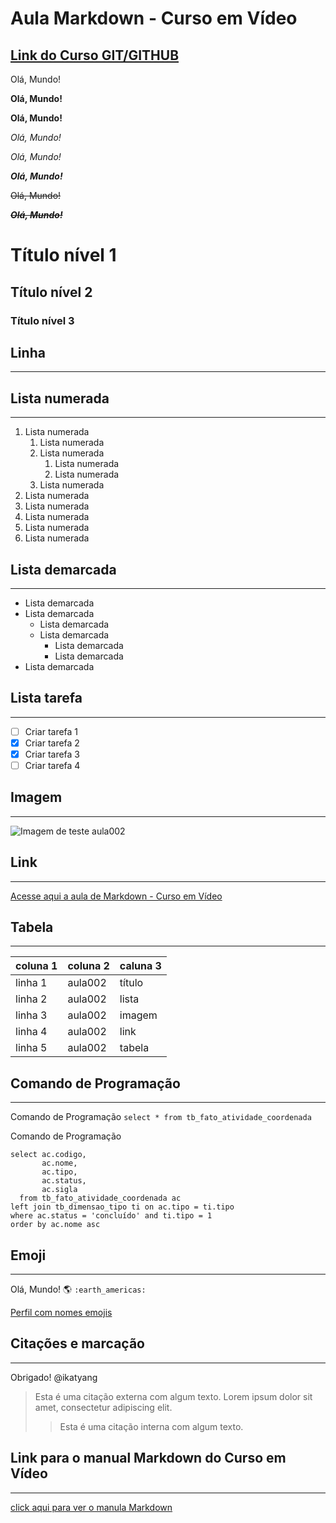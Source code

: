 # Aula Markdown - Curso em Vídeo
## [Link do Curso GIT/GITHUB](https://www.cursoemvideo.com/curso/curso-de-git-e-github/)

Olá, Mundo!

**Olá, Mundo!**

__Olá, Mundo!__

*Olá, Mundo!*

_Olá, Mundo!_

__*Olá, Mundo!*__

~~Olá, Mundo!~~

~~__*Olá, Mundo!*__~~


# Título nível 1

## Título nível 2

### Título nível 3

## Linha 
---

## Lista numerada
---
1. Lista numerada
   1. Lista numerada
   2. Lista numerada
      1. Lista numerada
      2. Lista numerada
   3. Lista numerada     
3. Lista numerada
4. Lista numerada
7. Lista numerada
8. Lista numerada
9. Lista numerada

## Lista demarcada
---
* Lista demarcada
* Lista demarcada
  * Lista demarcada
  * Lista demarcada
    * Lista demarcada
    * Lista demarcada
* Lista demarcada     
 
## Lista tarefa
---
- [ ] Criar tarefa 1
- [x] Criar tarefa 2
- [x] Criar tarefa 3
- [ ] Criar tarefa 4

## Imagem
---
![Imagem de teste aula002](https://github.com/ulissescaldas/Ola-Mundo/assets/140160383/2f2395a5-dd0a-41c8-a3b7-670f590d9590)

## Link
---
[Acesse aqui a aula de Markdown - Curso em Vídeo](https://www.youtube.com/watch?v=LntSB-gl-ZI&t=1389s)

## Tabela
---
coluna 1 | coluna 2 | caluna 3
--- | --- | ---
linha 1 | aula002 | título
linha 2 | aula002 | lista
linha 3 | aula002 | imagem
linha 4 | aula002 | link
linha 5 | aula002 | tabela

## Comando de Programação
---
Comando de Programação `select * from tb_fato_atividade_coordenada`

Comando de Programação 
```
select ac.codigo,
       ac.nome,
       ac.tipo,
       ac.status,
       ac.sigla
  from tb_fato_atividade_coordenada ac
left join tb_dimensao_tipo ti on ac.tipo = ti.tipo
where ac.status = 'concluído' and ti.tipo = 1
order by ac.nome asc
```

## Emoji
---
Olá, Mundo! :earth_americas: `:earth_americas:`

[Perfil com nomes emojis](https://github.com/ikatyang/emoji-cheat-sheet)

## Citações e marcação
---
Obrigado! @ikatyang

> Esta é uma citação externa com algum texto. Lorem ipsum dolor sit amet, consectetur adipiscing elit.
>> Esta é uma citação interna com algum texto.

## Link para o manual Markdown do Curso em Vídeo
---
[click aqui para ver o manula Markdown](https://github.com/ulissescaldas/Ola-Mundo/blob/main/GIT-GITHUB/guia-markdown.pdf)
